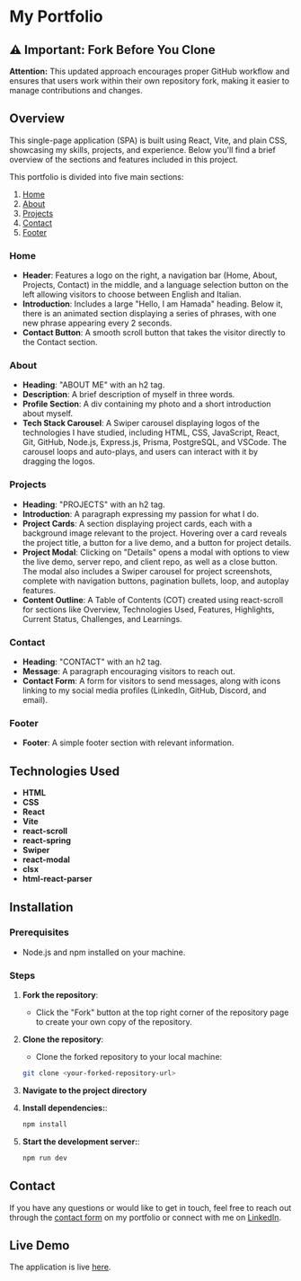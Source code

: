 # My Portfolio

## ⚠️ Important: Fork Before You Clone

**Attention:** This updated approach encourages proper GitHub workflow and ensures that users work within their own repository fork, making it easier to manage contributions and changes.

## Overview

This single-page application (SPA) is built using React, Vite, and plain CSS, showcasing my skills, projects, and experience. Below you'll find a brief overview of the sections and features included in this project.

This portfolio is divided into five main sections:

1. [Home](#home)
2. [About](#about)
3. [Projects](#projects)
4. [Contact](#contact)
5. [Footer](#footer)

### Home

- **Header**: Features a logo on the right, a navigation bar (Home, About, Projects, Contact) in the middle, and a language selection button on the left allowing visitors to choose between English and Italian.
- **Introduction**: Includes a large "Hello, I am Hamada" heading. Below it, there is an animated section displaying a series of phrases, with one new phrase appearing every 2 seconds.
- **Contact Button**: A smooth scroll button that takes the visitor directly to the Contact section.

### About

- **Heading**: "ABOUT ME" with an h2 tag.
- **Description**: A brief description of myself in three words.
- **Profile Section**: A div containing my photo and a short introduction about myself.
- **Tech Stack Carousel**: A Swiper carousel displaying logos of the technologies I have studied, including HTML, CSS, JavaScript, React, Git, GitHub, Node.js, Express.js, Prisma, PostgreSQL, and VSCode. The carousel loops and auto-plays, and users can interact with it by dragging the logos.

### Projects

- **Heading**: "PROJECTS" with an h2 tag.
- **Introduction**: A paragraph expressing my passion for what I do.
- **Project Cards**: A section displaying project cards, each with a background image relevant to the project. Hovering over a card reveals the project title, a button for a live demo, and a button for project details.
- **Project Modal**: Clicking on "Details" opens a modal with options to view the live demo, server repo, and client repo, as well as a close button. The modal also includes a Swiper carousel for project screenshots, complete with navigation buttons, pagination bullets, loop, and autoplay features.
- **Content Outline**: A Table of Contents (COT) created using react-scroll for sections like Overview, Technologies Used, Features, Highlights, Current Status, Challenges, and Learnings.

### Contact

- **Heading**: "CONTACT" with an h2 tag.
- **Message**: A paragraph encouraging visitors to reach out.
- **Contact Form**: A form for visitors to send messages, along with icons linking to my social media profiles (LinkedIn, GitHub, Discord, and email).

### Footer

- **Footer**: A simple footer section with relevant information.

## Technologies Used

- **HTML**
- **CSS**
- **React**
- **Vite**
- **react-scroll**
- **react-spring**
- **Swiper**
- **react-modal**
- **clsx**
- **html-react-parser**

## Installation

### Prerequisites

- Node.js and npm installed on your machine.

### Steps

1. **Fork the repository**:

   - Click the "Fork" button at the top right corner of the repository page to create your own copy of the repository.

2. **Clone the repository**:

   - Clone the forked repository to your local machine:

   ```bash
   git clone <your-forked-repository-url>

   ```

3. **Navigate to the project directory**

4. **Install dependencies:**:

   ```bash
   npm install

   ```

5. **Start the development server:**:

   ```bash
   npm run dev

   ```

## Contact

If you have any questions or would like to get in touch, feel free to reach out through the [contact form](https://hmad.netlify.app/) on my portfolio or connect with me on [LinkedIn](https://www.linkedin.com/in/hamada-abdelaal).

## Live Demo

The application is live [here](https://hmad.netlify.app/).
